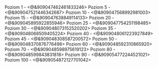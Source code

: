 Poziom 1 - <@&909047462461833246>
Poziom 5 - <@&909047521446342687>
Poziom 10 - <@&909047568992981003>
Poziom 15 - <@&909047638849114133>
Poziom 20 - <@&909045895922855946>
Poziom 25 - <@&909047754251198485>
Poziom 30 - <@&909048073152520202>
Poziom 35 - <@&909048068509405224>
Poziom 40 - <@&909048061223927849>
Poziom 45 - <@&909048308587200572>
Poziom 50 - <@&909048370876776498>
Poziom 60 - <@&909048592310865920>
Poziom 70 - <@&909048598975619123>
Poziom 80 - <@&909048599843831818>
Poziom 90 - <@&909054772244521021>
Poziom 100 - <@&909054872127701042>
